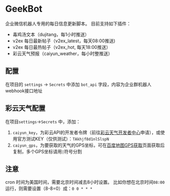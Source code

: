 # GeekBot

企业微信机器人专用的每日信息更新脚本。
目前支持如下插件：
- 毒鸡汤文本（dujitang，每1小时推送）
- v2ex 每日最新帖子（v2ex_latest，每天08:00推送)
- v2ex 每日最热帖子（v2ex_hot, 每天18:00推送）
- 彩云天气预报（caiyun_weather，每小时整推送）

## 配置
在项目的 `settings` -> `Secrets` 中添加 `bot_api` 字段，内容为企业群机器人webhook接口地址

## 彩云天气配置
在项目`settings`->`Secrets` 中，添加：
1. `caiyun_key`，为彩云API的开发者令牌（前往[彩云天气开发者中心](https://dashboard.caiyunapp.com/)申请），或使用官方测试KEY（仅供测试）：`TAkhjf8d1nlSlspN`
2. `caiyun_gps`，为要获取的天气的GPS坐标，可在[百度地图GPS获取](https://api.map.baidu.com/lbsapi/getpoint/index.html)页面获取后复制，多个GPS坐标请用`|`符号分割

## 注意
cron 时间为美国时间，需要北京时间减去8小时设置。
比如你想在北京时间`08:00`运行，则需要设置（8-8=0）成：`0 0 * * *`


